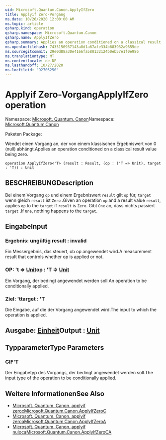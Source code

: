 ```yaml
---
uid: Microsoft.Quantum.Canon.ApplyIfZero
title: Applyif Zero-Vorgang
ms.date: 10/26/2020 12:00:00 AM
ms.topic: article
qsharp.kind: operation
qsharp.namespace: Microsoft.Quantum.Canon
qsharp.name: ApplyIfZero
qsharp.summary: Applies an operation conditioned on a classical result value being zero.
ms.openlocfilehash: 7435150937143a8d1a67afe334b683932a9655de
ms.sourcegitcommit: 29e0d88a30e4166fa580132124b0eb57e1f0e986
ms.translationtype: MT
ms.contentlocale: de-DE
ms.lasthandoff: 10/27/2020
ms.locfileid: "92705250"
---
```

# <a name="applyifzero-operation"></a><span data-ttu-id="1404b-102">Applyif Zero-Vorgang</span><span class="sxs-lookup"><span data-stu-id="1404b-102">ApplyIfZero operation</span></span>

<span data-ttu-id="1404b-103">Namespace: [Microsoft. Quantum. Canon](xref:Microsoft.Quantum.Canon)</span><span class="sxs-lookup"><span data-stu-id="1404b-103">Namespace: [Microsoft.Quantum.Canon](xref:Microsoft.Quantum.Canon)</span></span>

<span data-ttu-id="1404b-104">Paketen [](https://nuget.org/packages/)</span><span class="sxs-lookup"><span data-stu-id="1404b-104">Package: [](https://nuget.org/packages/)</span></span>


<span data-ttu-id="1404b-105">Wendet einen Vorgang an, der von einem klassischen Ergebniswert von 0 (null) abhängt.</span><span class="sxs-lookup"><span data-stu-id="1404b-105">Applies an operation conditioned on a classical result value being zero.</span></span>

```qsharp
operation ApplyIfZero<'T> (result : Result, (op : ('T => Unit), target : 'T)) : Unit
```


## <a name="description"></a><span data-ttu-id="1404b-106">BESCHREIBUNG</span><span class="sxs-lookup"><span data-stu-id="1404b-106">Description</span></span>

<span data-ttu-id="1404b-107">Bei einem Vorgang `op` und einem Ergebniswert `result` gilt `op` für, `target` wenn gleich `result` ist `Zero` .</span><span class="sxs-lookup"><span data-stu-id="1404b-107">Given an operation `op` and a result value `result`, applies `op` to the `target` if `result` is `Zero`.</span></span> <span data-ttu-id="1404b-108">Gibt `One` an, dass nichts passiert `target` .</span><span class="sxs-lookup"><span data-stu-id="1404b-108">If `One`, nothing happens to the `target`.</span></span>

## <a name="input"></a><span data-ttu-id="1404b-109">Eingabe</span><span class="sxs-lookup"><span data-stu-id="1404b-109">Input</span></span>

### <a name="result--__invalidresult__"></a><span data-ttu-id="1404b-110">Ergebnis: __ungültig <Result>__</span><span class="sxs-lookup"><span data-stu-id="1404b-110">result : __invalid<Result>__</span></span>

<span data-ttu-id="1404b-111">Ein Messergebnis, das steuert, ob op angewendet wird.</span><span class="sxs-lookup"><span data-stu-id="1404b-111">A measurement result that controls whether op is applied or not.</span></span>


### <a name="op--t--unit"></a><span data-ttu-id="1404b-112">OP: 't => [Unit](xref:microsoft.quantum.lang-ref.unit)</span><span class="sxs-lookup"><span data-stu-id="1404b-112">op : 'T => [Unit](xref:microsoft.quantum.lang-ref.unit)</span></span> 

<span data-ttu-id="1404b-113">Ein Vorgang, der bedingt angewendet werden soll.</span><span class="sxs-lookup"><span data-stu-id="1404b-113">An operation to be conditionally applied.</span></span>


### <a name="target--t"></a><span data-ttu-id="1404b-114">Ziel: 't</span><span class="sxs-lookup"><span data-stu-id="1404b-114">target : 'T</span></span>

<span data-ttu-id="1404b-115">Die Eingabe, auf die der Vorgang angewendet wird.</span><span class="sxs-lookup"><span data-stu-id="1404b-115">The input to which the operation is applied.</span></span>



## <a name="output--unit"></a><span data-ttu-id="1404b-116">Ausgabe: [Einheit](xref:microsoft.quantum.lang-ref.unit)</span><span class="sxs-lookup"><span data-stu-id="1404b-116">Output : [Unit](xref:microsoft.quantum.lang-ref.unit)</span></span>



## <a name="type-parameters"></a><span data-ttu-id="1404b-117">Typparameter</span><span class="sxs-lookup"><span data-stu-id="1404b-117">Type Parameters</span></span>

### <a name="t"></a><span data-ttu-id="1404b-118">GIF</span><span class="sxs-lookup"><span data-stu-id="1404b-118">'T</span></span>

<span data-ttu-id="1404b-119">Der Eingabetyp des Vorgangs, der bedingt angewendet werden soll.</span><span class="sxs-lookup"><span data-stu-id="1404b-119">The input type of the operation to be conditionally applied.</span></span>

## <a name="see-also"></a><span data-ttu-id="1404b-120">Weitere Informationen</span><span class="sxs-lookup"><span data-stu-id="1404b-120">See Also</span></span>

- [<span data-ttu-id="1404b-121">Microsoft. Quantum. Canon. applyif zeroc</span><span class="sxs-lookup"><span data-stu-id="1404b-121">Microsoft.Quantum.Canon.ApplyIfZeroC</span></span>](xref:Microsoft.Quantum.Canon.ApplyIfZeroC)
- [<span data-ttu-id="1404b-122">Microsoft. Quantum. Canon. applyif zeroa</span><span class="sxs-lookup"><span data-stu-id="1404b-122">Microsoft.Quantum.Canon.ApplyIfZeroA</span></span>](xref:Microsoft.Quantum.Canon.ApplyIfZeroA)
- [<span data-ttu-id="1404b-123">Microsoft. Quantum. Canon. applyif nuloca</span><span class="sxs-lookup"><span data-stu-id="1404b-123">Microsoft.Quantum.Canon.ApplyIfZeroCA</span></span>](xref:Microsoft.Quantum.Canon.ApplyIfZeroCA)